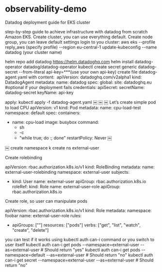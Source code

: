 # observability-demo
Datadog deployment guide for EKS cluster

step-by-step guide to achieve infrastructure with datadog from scratch
 Amazon EKS. Create cluster, you can use everything default. Create node group, you can leave default settings
login to you cluster: aws eks --profile reply_aws (specify profile) --region eu-central-1 update-kubeconfig --name datadog (your cluster name)

helm repo add datadog https://helm.datadoghq.com
helm install datadog-operator datadog/datadog-operator
kubectl create secret generic datadog-secret --from-literal api-key=***(use your own api-key)
create file datadog-agent.yaml with content: 
apiVersion: datadoghq.com/v2alpha1
kind: DatadogAgent
metadata:
  name: datadog
spec:
  global:
    site: datadoghq.eu #optional if your deployment fails
    credentials:
      apiSecret:
        secretName: datadog-secret
        keyName: api-key

apply: kubectl apply -f datadog-agent.yaml
￼
￼
￼
Let’s create simple pod to load CPU
apiVersion: v1
kind: Pod
metadata:
  name: cpu-load-test
  namespace: default
spec:
  containers:
  - name: cpu-load
    image: busybox
    command:
    - sh
    - -c
    - "while true; do :; done"
  restartPolicy: Never
￼

￼
create namespace
k create ns external-user

Create rolebinding

apiVersion: rbac.authorization.k8s.io/v1
kind: RoleBinding
metadata:
  name: external-user-rolebinding
  namespace: external-user
subjects:
- kind: User
  name: external-user
  apiGroup: rbac.authorization.k8s.io
roleRef:
  kind: Role
  name: external-user-role
  apiGroup: rbac.authorization.k8s.io

Create role, so user can manipulate pods

apiVersion: rbac.authorization.k8s.io/v1
kind: Role
metadata:
  namespace: foobar
  name: external-user-role
rules:
- apiGroups: [""]
  resources: ["pods"]
  verbs: ["get", "list", "watch", "create", "delete"]

you can test if it works using kubectl auth can-i  command or you switch to user itself	
kubectl auth can-i get pods --namespace=external-user --as=external-user # Should return "yes"
kubectl auth can-i get pods --namespace=default --as=external-user # Should return "no"
kubectl auth can-i get secret --namespace=external-user --as=external-user  # Should return "no" 
